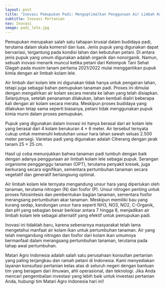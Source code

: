 ```yaml
---
layout: post
title: "Inovasi Pemupukan Padi: Mengoptimalkan Penggunaan Air Limbah Kolam Lele"
subtitle: Inovasi Pertanian
nav: Inovasi
image: padi_lele.jpg
---
```


Pemupukan merupakan salah satu tahapan krusial dalam budidaya padi, terutama dalam skala komersil dan luas. Jenis pupuk yang digunakan dapat bervariasi, tergantung pada kondisi lahan dan kebutuhan petani. Di antara jenis pupuk yang umum digunakan adalah organik dan nonorganik. Namun, sebuah inovasi menarik muncul ketika petani dari Kelompok Tani Sehat Glagah pada musim tanam pertama 2021/2022 mulai menggantikan pupuk kimia dengan air limbah kolam lele.

Air limbah dari kolam lele ini digunakan tidak hanya untuk pengairan lahan, tetapi juga sebagai bahan pemupukan tanaman padi. Proses ini dimulai dengan mengalirkan air kolam secara merata ke lahan yang telah disiapkan. Selanjutnya, setelah penanaman dilakukan, lahan kembali dialiri beberapa kali dengan air kolam secara merata. Meskipun proses budidaya yang dilakukan tetap sama seperti biasanya, petani tidak menggunakan pupuk kimia murni dalam proses pemupukan.

Pupuk yang digunakan dalam inovasi ini hanya berasal dari air kolam lele yang berasal dari 4 kolam berukuran 4 × 6 meter. Air tersebut ternyata cukup untuk memenuhi kebutuhan unsur hara lahan sawah seluas 2.500 meter persegi. Varietas padi yang digunakan adalah Ciherang dengan jarak tanam 25 × 25 cm.

Hasil uji coba menunjukkan bahwa tanaman padi tumbuh dengan baik dengan adanya penggunaan air limbah kolam lele sebagai pupuk. Serangan organisme pengganggu tanaman (OPT), terutama penyakit kresek, juga berkurang secara signifikan, sementara pertumbuhan tanaman secara vegetatif dan generatif berlangsung optimal.

Air limbah kolam lele ternyata mengandung unsur hara yang diperlukan oleh tanaman, terutama nitrogen (N) dan fosfor (P). Unsur nitrogen penting untuk proses fotosintesis dan pembentukan bagian tanaman, sementara fosfor merangsang pertumbuhan akar tanaman. Meskipun memiliki bau yang kurang sedap, kandungan unsur hara seperti NH3, NO3, NO2, C-Organik, dan pH yang sebagian besar berkisar antara 7 hingga 8, menjadikan air limbah kolam lele sebagai alternatif yang efektif untuk pemupukan padi.

Inovasi ini tidaklah baru, karena sebenarnya masyarakat telah lama mengetahui manfaat air kolam ikan untuk pertumbuhan tanaman. Air yang telah mengandung nitrogen dan fosfor dari kolam ikan umumnya bermanfaat dalam merangsang pertumbuhan tanaman, terutama pada tahap awal pertumbuhan.

Matari Agro Indonesia adalah salah satu perusahaan konsultan pertanian yang paling terjangkau dan ramah petani di Indonesia. Kami menyediakan layanan konsultasi pertanian kelas atas di seluruh negeri dengan bantuan tim yang beragam dari ilmuwan, ahli operasional, dan teknologi. Jika Anda mencari pengembalian investasi yang lebih baik untuk investasi pertanian Anda, hubungi tim Matari Agro Indonesia hari ini!
